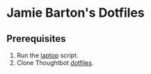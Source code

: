 # Jamie Barton's Dotfiles

## Prerequisites
1. Run the [laptop](github.com/thoughtbot/laptop) script.
2. Clone Thoughtbot [dotfiles](github.com/thoughtbot/dotfiles).
